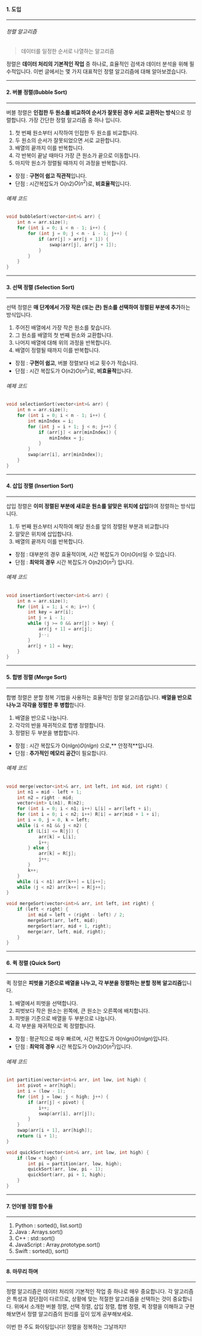 #### 1. 도입

***



###### 정렬 알고리즘
> 데이터를 일정한 순서로 나열하는 알고리즘

정렬은 **데이터 처리의 기본적인 작업** 중 하나로, 효율적인 검색과 데이터 분석을 위해 필수적입니다. 이번 글에서는 몇 가지 대표적인 정렬 알고리즘에 대해 알아보겠습니다.




***


#### 2. 버블 정렬(Bubble Sort)


***

버블 정렬은 **인접한 두 원소를 비교하여 순서가 잘못된 경우 서로 교환하는 방식**으로 정렬합니다. 가장 간단한 정렬 알고리즘 중 하나 입니다.

1.  첫 번째 원소부터 시작하여 인접한 두 원소를 비교합니다.
2.  두 원소의 순서가 잘못되었으면 서로 교환합니다.
3.  배열의 끝까지 이를 반복합니다.
4.  각 반복이 끝날 때마다 가장 큰 원소가 끝으로 이동합니다.
5.  마지막 원소가 정렬될 때까지 이 과정을 반복합니다.

* 장점 : **구현이 쉽고 직관적**입니다.
* 단점 : 시간복잡도가 O(n2)$O(n^2)$로, **비효율적**입니다.

###### 예제 코드
```cpp
void bubbleSort(vector<int>& arr) {
    int n = arr.size();
    for (int i = 0; i < n - 1; i++) {
        for (int j = 0; j < n - i - 1; j++) {
            if (arr[j] > arr[j + 1]) {
                swap(arr[j], arr[j + 1]);
            }
        }
    }
}
```


***


#### 3. 선택 정렬 (Selection Sort)


****

선택 정렬은 **매 단계에서 가장 작은 (또는 큰) 원소를 선택하여 정렬된 부분에 추가**하는 방식입니다.

1. 주어진 배열에서 가장 작은 원소를 찾습니다.
2. 그 원소를 배열의 첫 번째 원소와 교환합니다.
3. 나머지 배열에 대해 위의 과정을 반복합니다.
4. 배열이 정렬될 때까지 이를 반복합니다.

* 장점 : **구현이 쉽고**, 버블 정렬보다 비교 횟수가 적습니다.
* 단점 : 시간 복잡도가 O(n2)$O(n^2)$로, **비효율적**입니다.

###### 예제 코드
```cpp
void selectionSort(vector<int>& arr) {
    int n = arr.size();
    for (int i = 0; i < n - 1; i++) {
        int minIndex = i;
        for (int j = i + 1; j < n; j++) {
            if (arr[j] < arr[minIndex]) {
                minIndex = j;
            }
        }
        swap(arr[i], arr[minIndex]);
    }
}
```


***

#### 4. 삽입 정렬 (Insertion Sort)


***


삽입 정렬은 **이미 정렬된 부분에 새로운 원소를 알맞은 위치에 삽입**하여 정렬하는 방식입니다.

1. 두 번째 원소부터 시작하여 해당 원소를 앞의 정렬된 부분과 비교합니다
2. 알맞은 위치에 삽입합니다.
3. 배열의 끝까지 이를 반복합니다.


* 장점 : 대부분의 경우 효율적이며, 시간 복잡도가 O(n)$O(n)$일 수 있습니다.
* 단점 : **최악의 경우** 시간 복잡도가 O(n2)$O(n^2)$ 입니다.

###### 예제 코드
```cpp
void insertionSort(vector<int>& arr) {
    int n = arr.size();
    for (int i = 1; i < n; i++) {
        int key = arr[i];
        int j = i - 1;
        while (j >= 0 && arr[j] > key) {
            arr[j + 1] = arr[j];
            j--;
        }
        arr[j + 1] = key;
    }
}
```


***


#### 5. 합병 정렬 (Merge Sort)


***

합병 정렬은 분할 정복 기법을 사용하는 효율적인 정렬 알고리즘입니다. **배열을 반으로 나누고 각각을 정렬한 후 병합**합니다.

1. 배열을 반으로 나눕니다.
2. 각각의 반을 재귀적으로 합병 정렬합니다.
3. 정렬된 두 부분을 병합합니다.

* 장점 : 시간 복잡도가 O(nlgn)$O(nlgn)$ 으로,** 안정적**입니다.
* 단점 : **추가적인 메모리 공간**이 필요합니다.

###### 예제 코드
```cpp
void merge(vector<int>& arr, int left, int mid, int right) {
    int n1 = mid - left + 1;
    int n2 = right - mid;
    vector<int> L(n1), R(n2);
    for (int i = 0; i < n1; i++) L[i] = arr[left + i];
    for (int i = 0; i < n2; i++) R[i] = arr[mid + 1 + i];
    int i = 0, j = 0, k = left;
    while (i < n1 && j < n2) {
        if (L[i] <= R[j]) {
            arr[k] = L[i];
            i++;
        } else {
            arr[k] = R[j];
            j++;
        }
        k++;
    }
    while (i < n1) arr[k++] = L[i++];
    while (j < n2) arr[k++] = R[j++];
}

void mergeSort(vector<int>& arr, int left, int right) {
    if (left < right) {
        int mid = left + (right - left) / 2;
        mergeSort(arr, left, mid);
        mergeSort(arr, mid + 1, right);
        merge(arr, left, mid, right);
    }
}
```



***


#### 6. 퀵 정렬 (Quick Sort)



***


퀵 정렬은 **피벗을 기준으로 배열을 나누고, 각 부분을 정렬하는 분할 정복 알고리즘**입니다.

1. 배열에서 피벗을 선택합니다.
2. 피벗보다 작은 원소는 왼쪽에, 큰 원소는 오른쪽에 배치합니다.
3. 피벗을 기준으로 배열을 두 부분으로 나눕니다.
4. 각 부분을 재귀적으로 퀵 정렬합니다.

* 장점 : 평균적으로 매우 빠르며, 시간 복잡도가 O(nlgn)$O(nlgn)$입니다.
* 단점 : **최악의 경우** 시간 복잡도가 O(n2)$O(n^2)$입니다.

###### 예제 코드
```cpp
int partition(vector<int>& arr, int low, int high) {
    int pivot = arr[high];
    int i = (low - 1);
    for (int j = low; j < high; j++) {
        if (arr[j] < pivot) {
            i++;
            swap(arr[i], arr[j]);
        }
    }
    swap(arr[i + 1], arr[high]);
    return (i + 1);
}

void quickSort(vector<int>& arr, int low, int high) {
    if (low < high) {
        int pi = partition(arr, low, high);
        quickSort(arr, low, pi - 1);
        quickSort(arr, pi + 1, high);
    }
}

```



***


#### 7. 언어별 정렬 함수들



***


1. Python : sorted(), list.sort()
2. Java : Arrays.sort()
3. C++ : std::sort()
4. JavaScript : Array.prototype.sort()
5. Swift : sorted(), sort()



***


#### 8. 마무리 하며



***



정렬 알고리즘은 데이터 처리의 기본적인 작업 중 하나로 매우 중요합니다. 각 알고리즘은 특성과 장단점이 다르므로, 상황에 맞는 적절한 알고리즘을 선택하는 것이 중요합니다. 위에서 소개한 버블 정렬, 선택 정렬, 삽입 정렬, 합병 정렬, 퀵 정렬을 이해하고 구현해보면서 정렬 알고리즘의 원리를 깊이 있게 공부해보세요.

이번 한 주도 화이팅입니다! 정렬을 정복하는 그날까지!!
